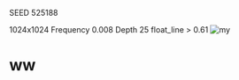  SEED 525188
 
 1024x1024
 Frequency 0.008
 Depth 25
 float_line > 0.61
![my](https://user-images.githubusercontent.com/80098980/124458135-2ae0f080-dd7c-11eb-80a4-36633fcb02f9.png)
# ww
